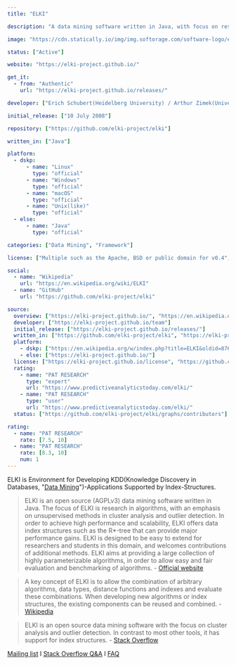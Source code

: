 ```yaml
---
title: "ELKI"

description: "A data mining software written in Java, with focus on research in algorithms"

image: "https://cdn.statically.io/img/img.softorage.com/software-logo/elki.png?h=64"

status: ["Active"]

website: "https://elki-project.github.io/"

get_it:
  - from: "Authentic"
    url: "https://elki-project.github.io/releases/"

developer: ["Erich Schubert(Heidelberg University) / Arthur Zimek(University of Southern Denmark) Ludwig Maximilians University of München", "Other contributors"]

initial_release: ["10 July 2008"]

repository: ["https://github.com/elki-project/elki"]

written_in: ["Java"]

platform:
  - dskp:
      - name: "Linux"
        type: "official"
      - name: "Windows"
        type: "official"
      - name: "macOS"
        type: "official"
      - name: "Unix(like)"
        type: "official"
  - else:
      - name: "Java"
        type: "official"

categories: ["Data Mining", "Framework"]

license: ["Multiple such as the Apache, BSD or public domain for v0.4", "AGPL v3 for v0.4 onward"]

social:
  - name: "Wikipedia"
    url: "https://en.wikipedia.org/wiki/ELKI"
  - name: "GitHub"
    url: "https://github.com/elki-project/elki"

source:
  overview: ["https://elki-project.github.io/", "https://en.wikipedia.org/w/index.php?title=ELKI&oldid=876660240", "https://stackoverflow.com/tags/elki/info"]
  developer: ["https://elki-project.github.io/team"]
  initial_release: ["https://elki-project.github.io/releases/"]
  written_in: ["https://github.com/elki-project/elki", "https://elki-project.github.io/"]
  platform:
    - dskp: ["https://en.wikipedia.org/w/index.php?title=ELKI&oldid=876660240"]
    - else: ["https://elki-project.github.io/"]
  license: ["https://elki-project.github.io/license", "https://github.com/elki-project/elki/blob/master/LICENSE.md"]
  rating:
    - name: "PAT RESEARCH"
      type: "expert"
      url: "https://www.predictiveanalyticstoday.com/elki/"
    - name: "PAT RESEARCH"
      type: "user"
      url: "https://www.predictiveanalyticstoday.com/elki/"
  status: ["https://github.com/elki-project/elki/graphs/contributors"]

rating:
  - name: "PAT RESEARCH"
    rate: [7.5, 10]
  - name: "PAT RESEARCH"
    rate: [8.3, 10]
    num: 1
---
```

  ELKI is Environment for Developing KDD(Knowledge Discovery in Databases, "[Data Mining](/categories/data-mining)")-Applications Supported by Index-Structures.
  
  > ELKI is an open source (AGPLv3) data mining software written in Java. The focus of ELKI is research in algorithms, with an emphasis on unsupervised methods in cluster analysis and outlier detection. In order to achieve high performance and scalability, ELKI offers data index structures such as the R*-tree that can provide major performance gains. ELKI is designed to be easy to extend for researchers and students in this domain, and welcomes contributions of additional methods. ELKI aims at providing a large collection of highly parameterizable algorithms, in order to allow easy and fair evaluation and benchmarking of algorithms.
  > \- [Official website](https://elki-project.github.io/)
  
  > A key concept of ELKI is to allow the combination of arbitrary algorithms, data types, distance functions and indexes and evaluate these combinations. When developing new algorithms or index structures, the existing components can be reused and combined.
  > \- [Wikipedia](https://en.wikipedia.org/wiki/ELKI#Description)
  
  > ELKI is an open source data mining software with the focus on cluster analysis and outlier detection. In contrast to most other tools, it has support for index structures.
  > \- [Stack Overflow](https://stackoverflow.com/tags/elki/info)
  
  [Mailing list](https://elki-project.github.io#bug-reports-and-contact) I [Stack Overflow Q&A](https://stackoverflow.com/questions/tagged/elki) I [FAQ](https://elki-project.github.io/faq)



